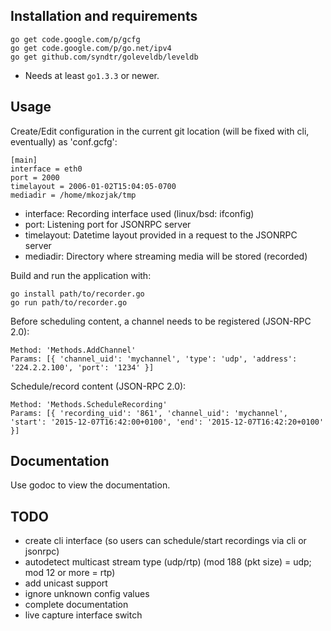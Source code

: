 Installation and requirements
-----------
    go get code.google.com/p/gcfg
    go get code.google.com/p/go.net/ipv4
    go get github.com/syndtr/goleveldb/leveldb

* Needs at least `go1.3.3` or newer.

Usage
-----------

Create/Edit configuration in the current git location (will be fixed with cli, eventually) as 'conf.gcfg':

    [main]
    interface = eth0
    port = 2000
    timelayout = 2006-01-02T15:04:05-0700
    mediadir = /home/mkozjak/tmp

* interface: Recording interface used (linux/bsd: ifconfig)
* port: Listening port for JSONRPC server
* timelayout: Datetime layout provided in a request to the JSONRPC server
* mediadir: Directory where streaming media will be stored (recorded)

Build and run the application with:

    go install path/to/recorder.go
    go run path/to/recorder.go

Before scheduling content, a channel needs to be registered (JSON-RPC 2.0):

    Method: 'Methods.AddChannel'
    Params: [{ 'channel_uid': 'mychannel', 'type': 'udp', 'address': '224.2.2.100', 'port': '1234' }]

Schedule/record content (JSON-RPC 2.0):

    Method: 'Methods.ScheduleRecording'
    Params: [{ 'recording_uid': '861', 'channel_uid': 'mychannel', 'start': '2015-12-07T16:42:00+0100', 'end': '2015-12-07T16:42:20+0100' }]

Documentation
-----------

Use godoc to view the documentation.

TODO
-----------

* create cli interface (so users can schedule/start recordings via cli or jsonrpc)
* autodetect multicast stream type (udp/rtp) (mod 188 (pkt size) = udp; mod 12 or more = rtp)
* add unicast support
* ignore unknown config values
* complete documentation
* live capture interface switch
